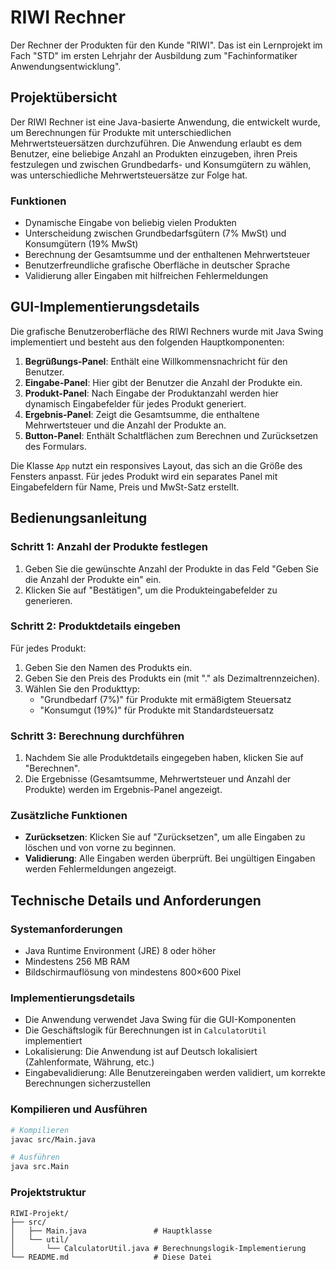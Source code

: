 # RIWI Rechner

Der Rechner der Produkten für den Kunde "RIWI". Das ist ein Lernprojekt im Fach "STD" im ersten Lehrjahr der Ausbildung zum "Fachinformatiker Anwendungsentwicklung".

## Projektübersicht

Der RIWI Rechner ist eine Java-basierte Anwendung, die entwickelt wurde, um Berechnungen für Produkte mit unterschiedlichen Mehrwertsteuersätzen durchzuführen. Die Anwendung erlaubt es dem Benutzer, eine beliebige Anzahl an Produkten einzugeben, ihren Preis festzulegen und zwischen Grundbedarfs- und Konsumgütern zu wählen, was unterschiedliche Mehrwertsteuersätze zur Folge hat.

### Funktionen

- Dynamische Eingabe von beliebig vielen Produkten
- Unterscheidung zwischen Grundbedarfsgütern (7% MwSt) und Konsumgütern (19% MwSt)
- Berechnung der Gesamtsumme und der enthaltenen Mehrwertsteuer
- Benutzerfreundliche grafische Oberfläche in deutscher Sprache
- Validierung aller Eingaben mit hilfreichen Fehlermeldungen

## GUI-Implementierungsdetails

Die grafische Benutzeroberfläche des RIWI Rechners wurde mit Java Swing implementiert und besteht aus den folgenden Hauptkomponenten:

1. **Begrüßungs-Panel**: Enthält eine Willkommensnachricht für den Benutzer.
2. **Eingabe-Panel**: Hier gibt der Benutzer die Anzahl der Produkte ein.
3. **Produkt-Panel**: Nach Eingabe der Produktanzahl werden hier dynamisch Eingabefelder für jedes Produkt generiert.
4. **Ergebnis-Panel**: Zeigt die Gesamtsumme, die enthaltene Mehrwertsteuer und die Anzahl der Produkte an.
5. **Button-Panel**: Enthält Schaltflächen zum Berechnen und Zurücksetzen des Formulars.

Die Klasse `App` nutzt ein responsives Layout, das sich an die Größe des Fensters anpasst. Für jedes Produkt wird ein separates Panel mit Eingabefeldern für Name, Preis und MwSt-Satz erstellt.

## Bedienungsanleitung

### Schritt 1: Anzahl der Produkte festlegen
1. Geben Sie die gewünschte Anzahl der Produkte in das Feld "Geben Sie die Anzahl der Produkte ein" ein.
2. Klicken Sie auf "Bestätigen", um die Produkteingabefelder zu generieren.

### Schritt 2: Produktdetails eingeben
Für jedes Produkt:
1. Geben Sie den Namen des Produkts ein.
2. Geben Sie den Preis des Produkts ein (mit "." als Dezimaltrennzeichen).
3. Wählen Sie den Produkttyp:
   - "Grundbedarf (7%)" für Produkte mit ermäßigtem Steuersatz
   - "Konsumgut (19%)" für Produkte mit Standardsteuersatz

### Schritt 3: Berechnung durchführen
1. Nachdem Sie alle Produktdetails eingegeben haben, klicken Sie auf "Berechnen".
2. Die Ergebnisse (Gesamtsumme, Mehrwertsteuer und Anzahl der Produkte) werden im Ergebnis-Panel angezeigt.

### Zusätzliche Funktionen
- **Zurücksetzen**: Klicken Sie auf "Zurücksetzen", um alle Eingaben zu löschen und von vorne zu beginnen.
- **Validierung**: Alle Eingaben werden überprüft. Bei ungültigen Eingaben werden Fehlermeldungen angezeigt.

## Technische Details und Anforderungen

### Systemanforderungen
- Java Runtime Environment (JRE) 8 oder höher
- Mindestens 256 MB RAM
- Bildschirmauflösung von mindestens 800×600 Pixel

### Implementierungsdetails
- Die Anwendung verwendet Java Swing für die GUI-Komponenten
- Die Geschäftslogik für Berechnungen ist in `CalculatorUtil` implementiert
- Lokalisierung: Die Anwendung ist auf Deutsch lokalisiert (Zahlenformate, Währung, etc.)
- Eingabevalidierung: Alle Benutzereingaben werden validiert, um korrekte Berechnungen sicherzustellen

### Kompilieren und Ausführen
```bash
# Kompilieren
javac src/Main.java

# Ausführen
java src.Main
```

### Projektstruktur
```
RIWI-Projekt/
├── src/
│   ├── Main.java               # Hauptklasse
│   └── util/
│       └── CalculatorUtil.java # Berechnungslogik-Implementierung
└── README.md                   # Diese Datei
```